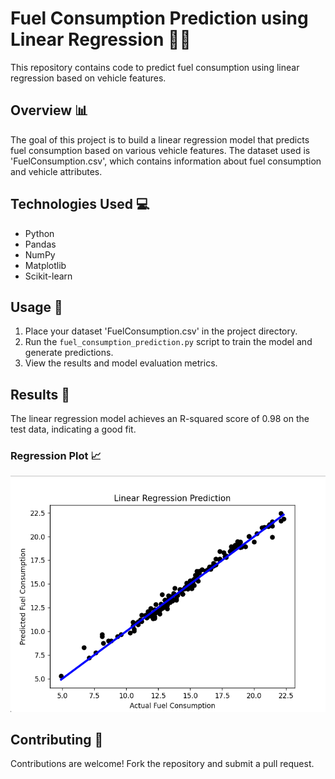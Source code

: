# Fuel Consumption Prediction using Linear Regression 🚗💨

This repository contains code to predict fuel consumption using linear regression based on vehicle features.

## Overview 📊

The goal of this project is to build a linear regression model that predicts fuel consumption based on various vehicle features. The dataset used is 'FuelConsumption.csv', which contains information about fuel consumption and vehicle attributes.

## Technologies Used 💻

- Python
- Pandas
- NumPy
- Matplotlib
- Scikit-learn

## Usage 🚀

1. Place your dataset 'FuelConsumption.csv' in the project directory.
2. Run the `fuel_consumption_prediction.py` script to train the model and generate predictions.
3. View the results and model evaluation metrics.

## Results 💯

The linear regression model achieves an R-squared score of 0.98 on the test data, indicating a good fit.

### Regression Plot 📈

<!-- Include a screenshot or a link to your regression plot here -->
![Regression Plot](/plot.png)

## Contributing 🤝

Contributions are welcome! Fork the repository and submit a pull request.
